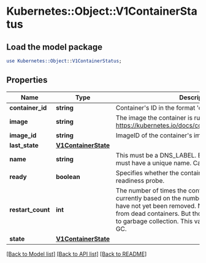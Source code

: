# Kubernetes::Object::V1ContainerStatus

## Load the model package
```perl
use Kubernetes::Object::V1ContainerStatus;
```

## Properties
Name | Type | Description | Notes
------------ | ------------- | ------------- | -------------
**container_id** | **string** | Container&#39;s ID in the format &#39;docker://&lt;container_id&gt;&#39;. | [optional] 
**image** | **string** | The image the container is running. More info: https://kubernetes.io/docs/concepts/containers/images | 
**image_id** | **string** | ImageID of the container&#39;s image. | 
**last_state** | [**V1ContainerState**](V1ContainerState.md) |  | [optional] 
**name** | **string** | This must be a DNS_LABEL. Each container in a pod must have a unique name. Cannot be updated. | 
**ready** | **boolean** | Specifies whether the container has passed its readiness probe. | 
**restart_count** | **int** | The number of times the container has been restarted, currently based on the number of dead containers that have not yet been removed. Note that this is calculated from dead containers. But those containers are subject to garbage collection. This value will get capped at 5 by GC. | 
**state** | [**V1ContainerState**](V1ContainerState.md) |  | [optional] 

[[Back to Model list]](../README.md#documentation-for-models) [[Back to API list]](../README.md#documentation-for-api-endpoints) [[Back to README]](../README.md)


